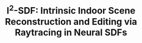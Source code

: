 ---
title: "I<sup>2</sup>-SDF: Intrinsic Indoor Scene Reconstruction and Editing via Raytracing in Neural SDFs"
collection: publications
permalink: /publications/i2-sdf
venue: 'CVPR'
paperurl: 'https://arxiv.org/abs/2303.07634/'
authors: '<b>Jingsen Zhu</b>, Yuchi Huo, Qi Ye, Fujun Luan, Jifan Li, Dianbing Xi, Lisha Wang, Rui Tang, Wei Hua, Hujun Bao, Rui Wang'
project: 'https://jingsenzhu.github.io/i2-sdf/'
code: 'https://github.com/jingsenzhu/i2-sdf/'
dataset: '#'
---